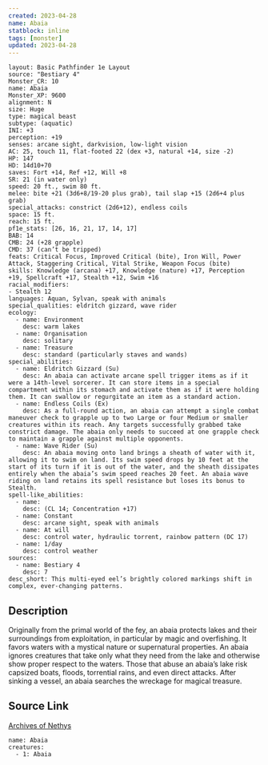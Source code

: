 ```yaml
---
created: 2023-04-28
name: Abaia
statblock: inline
tags: [monster]
updated: 2023-04-28
---
```

```statblock
layout: Basic Pathfinder 1e Layout
source: "Bestiary 4"
Monster_CR: 10
name: Abaia
Monster_XP: 9600
alignment: N
size: Huge
type: magical beast
subtype: (aquatic)
INI: +3
perception: +19
senses: arcane sight, darkvision, low-light vision
AC: 25, touch 11, flat-footed 22 (dex +3, natural +14, size -2)
HP: 147
HD: 14d10+70
saves: Fort +14, Ref +12, Will +8
SR: 21 (in water only)
speed: 20 ft., swim 80 ft.
melee: bite +21 (3d6+8/19-20 plus grab), tail slap +15 (2d6+4 plus grab)
special_attacks: constrict (2d6+12), endless coils
space: 15 ft.
reach: 15 ft.
pf1e_stats: [26, 16, 21, 17, 14, 17]
BAB: 14
CMB: 24 (+28 grapple)
CMD: 37 (can’t be tripped)
feats: Critical Focus, Improved Critical (bite), Iron Will, Power Attack, Staggering Critical, Vital Strike, Weapon Focus (bite)
skills: Knowledge (arcana) +17, Knowledge (nature) +17, Perception +19, Spellcraft +17, Stealth +12, Swim +16
racial_modifiers:
- Stealth 12
languages: Aquan, Sylvan, speak with animals
special_qualities: eldritch gizzard, wave rider
ecology:
  - name: Environment
    desc: warm lakes
  - name: Organisation
    desc: solitary
  - name: Treasure
    desc: standard (particularly staves and wands)
special_abilities:
  - name: Eldritch Gizzard (Su)
    desc: An abaia can activate arcane spell trigger items as if it were a 14th-level sorcerer. It can store items in a special compartment within its stomach and activate them as if it were holding them. It can swallow or regurgitate an item as a standard action.
  - name: Endless Coils (Ex)
    desc: As a full-round action, an abaia can attempt a single combat maneuver check to grapple up to two Large or four Medium or smaller creatures within its reach. Any targets successfully grabbed take constrict damage. The abaia only needs to succeed at one grapple check to maintain a grapple against multiple opponents.
  - name: Wave Rider (Su)
    desc: An abaia moving onto land brings a sheath of water with it, allowing it to swim on land. Its swim speed drops by 10 feet at the start of its turn if it is out of the water, and the sheath dissipates entirely when the abaia’s swim speed reaches 20 feet. An abaia wave riding on land retains its spell resistance but loses its bonus to Stealth.
spell-like_abilities:
  - name:
    desc: (CL 14; Concentration +17)
  - name: Constant
    desc: arcane sight, speak with animals
  - name: At will
    desc: control water, hydraulic torrent, rainbow pattern (DC 17)
  - name: 1/day
    desc: control weather
sources:
  - name: Bestiary 4
    desc: 7
desc_short: This multi-eyed eel’s brightly colored markings shift in complex, ever-changing patterns.
```
## Description
Originally from the primal world of the fey, an abaia protects lakes and their surroundings from exploitation, in particular by magic and overfishing. It favors waters with a mystical nature or supernatural properties. An abaia ignores creatures that take only what they need from the lake and otherwise show proper respect to the waters. Those that abuse an abaia’s lake risk capsized boats, floods, torrential rains, and even direct attacks. After sinking a vessel, an abaia searches the wreckage for magical treasure.
## Source Link
[Archives of Nethys](https://aonprd.com/MonsterDisplay.aspx?ItemName=Abaia)
```encounter-table
name: Abaia
creatures:
  - 1: Abaia
```
